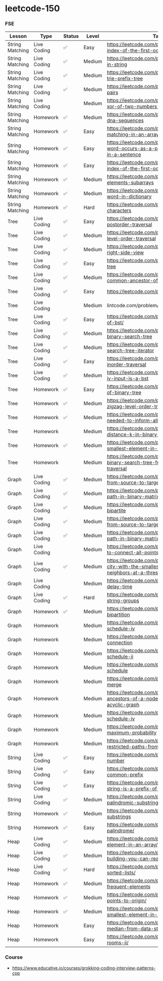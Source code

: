 # leetcode-150

### FSE
| Lesson | Type | Status | Level | Task |
|--------|------| -------|-------|------|
|String Matching| Live Coding | ✅ | Easy | https://leetcode.com/problems/find-the-index-of-the-first-occurrence-in-a-string |
|String Matching| Live Coding | ✅ | Medium | https://leetcode.com/problems/permutation-in-string|
|String Matching| Live Coding | ✅ | Medium | https://leetcode.com/problems/implement-trie-prefix-tree |
|String Matching| Live Coding | ✅ | Medium | https://leetcode.com/problems/map-sum-pairs |
|String Matching| Live Coding |  | Medium | https://leetcode.com/problems/maximum-xor-of-two-numbers-in-an-array |
|String Matching| Homework | ✅ | Medium | https://leetcode.com/problems/repeated-dna-sequences |
|String Matching| Homework | ✅ | Easy | https://leetcode.com/problems/string-matching-in-an-array |
|String Matching| Homework | ✅ | Easy | https://leetcode.com/problems/check-if-a-word-occurs-as-a-prefix-of-any-word-in-a-sentence |
|String Matching| Homework | ✅ | Easy | https://leetcode.com/problems/find-the-index-of-the-first-occurrence-in-a-string |
|String Matching| Homework | ✅ | Medium | https://leetcode.com/problems/k-divisible-elements-subarrays |
|String Matching| Homework | ✅ | Medium | https://leetcode.com/problems/longest-word-in-dictionary |
|String Matching| Homework | ✅ | Hard | https://leetcode.com/problems/stream-of-characters |
|Tree| Live Coding | ✅ | Easy | https://leetcode.com/problems/binary-tree-postorder-traversal |
|Tree| Live Coding | ✅ | Medium | https://leetcode.com/problems/binary-tree-level-order-traversal |
|Tree| Live Coding | ✅ | Medium | https://leetcode.com/problems/binary-tree-right-side-view |
|Tree| Live Coding | ✅ | Easy | https://leetcode.com/problems/symmetric-tree |
|Tree| Live Coding | ✅ | Medium | https://leetcode.com/problems/lowest-common-ancestor-of-a-binary-tree |
|Tree| Live Coding | ✅ | Easy | https://leetcode.com/problems/path-sum |
|Tree| Live Coding |  | Medium | lintcode.com/problem/650 |
|Tree| Live Coding | ✅ | Easy | https://leetcode.com/problems/range-sum-of-bst/ |
|Tree| Live Coding | ✅ | Medium | https://leetcode.com/problems/validate-binary-search-tree |
|Tree| Live Coding | ✅ | Medium | https://leetcode.com/problems/binary-search-tree-iterator |
|Tree| Live Coding | ✅ | Easy | https://leetcode.com/problems/binary-tree-inorder-traversal |
|Tree| Live Coding | ✅ | Medium | https://leetcode.com/problems/two-sum-iv-input-is-a-bst |
|Tree| Homework | ✅ | Easy | https://leetcode.com/problems/diameter-of-binary-tree |
|Tree| Homework | ✅ | Medium | https://leetcode.com/problems/binary-tree-zigzag-level-order-traversal |
|Tree| Homework | ✅ | Medium | https://leetcode.com/problems/time-needed-to-inform-all-employees |
|Tree| Homework |  | Medium | https://leetcode.com/problems/all-nodes-distance-k-in-binary-tree |
|Tree| Homework | ✅ | Medium | https://leetcode.com/problems/kth-smallest-element-in-a-bst |
|Tree| Homework |  | Medium | https://leetcode.com/problems/construct-binary-search-tree-from-preorder-traversal |
|Graph| Live Coding | ✅ | Medium | https://leetcode.com/problems/all-paths-from-source-to-target |
|Graph| Live Coding | ✅ | Medium | https://leetcode.com/problems/shortest-path-in-binary-matrix |
|Graph| Live Coding | ✅ | Medium | https://leetcode.com/problems/is-graph-bipartite |
|Graph| Live Coding | ✅ | Medium | https://leetcode.com/problems/all-paths-from-source-to-target |
|Graph| Live Coding | ✅ | Medium | https://leetcode.com/problems/shortest-path-in-binary-matrix |
|Graph| Live Coding |  | Medium | https://leetcode.com/problems/min-cost-to-connect-all-points |
|Graph| Live Coding | ✅ | Medium | https://leetcode.com/problems/find-the-city-with-the-smallest-number-of-neighbors-at-a-threshold-distance|
|Graph| Live Coding |  | Medium | https://leetcode.com/problems/network-delay-time |
|Graph| Live Coding | ✅ | Hard | https://leetcode.com/problems/similar-string-groups |
|Graph| Homework | ✅ | Medium | https://leetcode.com/problems/possible-bipartition|
|Graph| Homework |  | Medium | https://leetcode.com/problems/course-schedule-iv|
|Graph| Homework |  | Medium | https://leetcode.com/problems/redundant-connection |
|Graph| Homework |  | Medium | https://leetcode.com/problems/course-schedule-ii |
|Graph| Homework |  | Medium | https://leetcode.com/problems/course-schedule|
|Graph| Homework |  | Medium | https://leetcode.com/problems/accounts-merge |
|Graph| Homework |  | Medium | https://leetcode.com/problems/all-ancestors-of-a-node-in-a-directed-acyclic-graph |
|Graph| Homework |  | Medium | https://leetcode.com/problems/course-schedule-iv|
|Graph| Homework |  | Medium | https://leetcode.com/problems/path-with-maximum-probability |
|Graph| Homework |  | Medium | https://leetcode.com/problems/number-of-restricted-paths-from-first-to-last-node |
|String| Live Coding | ✅ | Easy | https://leetcode.com/problems/palindrome-number |
|String| Live Coding | ✅ | Easy | https://leetcode.com/problems/longest-common-prefix |
|String| Live Coding | ✅ | Easy | https://leetcode.com/problems/check-if-string-is-a-prefix-of-array |
|String| Live Coding | ✅ | Medium | https://leetcode.com/problems/longest-palindromic-substring |
|String| Homework | ✅ | Medium | https://leetcode.com/problems/palindromic-substrings |
|String| Homework | ✅ | Easy | https://leetcode.com/problems/valid-palindrome/ |
|Heap| Live Coding | ✅ | Medium | https://leetcode.com/problems/kth-largest-element-in-an-array/  |
|Heap| Live Coding | ✅ | Medium | https://leetcode.com/problems/furthest-building-you-can-reach/ |
|Heap| Live Coding | ✅ | Hard | https://leetcode.com/problems/merge-k-sorted-lists/ |
|Heap| Homework | ✅ | Medium | https://leetcode.com/problems/top-k-frequent-elements |
|Heap| Homework | ✅ | Medium | https://leetcode.com/problems/k-closest-points-to-origin/ |
|Heap| Homework | ✅ | Medium | https://leetcode.com/problems/kth-smallest-element-in-a-sorted-matrix/ |
|Heap| Homework |  | Easy | https://leetcode.com/problems/find-median-from-data-stream/ |
|Heap| Homework |  | Easy | https://leetcode.com/problems/meeting-rooms-ii/ |

### Course
* https://www.educative.io/courses/grokking-coding-interview-patterns-cpp